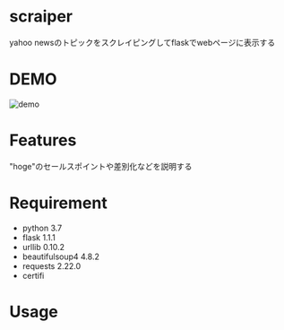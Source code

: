# scraiper

yahoo newsのトピックをスクレイピングしてflaskでwebページに表示する
 
# DEMO
 
![demo](https://user-images.githubusercontent.com/53184634/83304021-0b9e9800-a239-11ea-9a45-fe10600880e3.gif)
 
# Features
 
"hoge"のセールスポイントや差別化などを説明する
 
# Requirement
 
* python 3.7
* flask 1.1.1
* urllib 0.10.2
* beautifulsoup4 4.8.2
* requests 2.22.0
* certifi
 
# Usage
 
